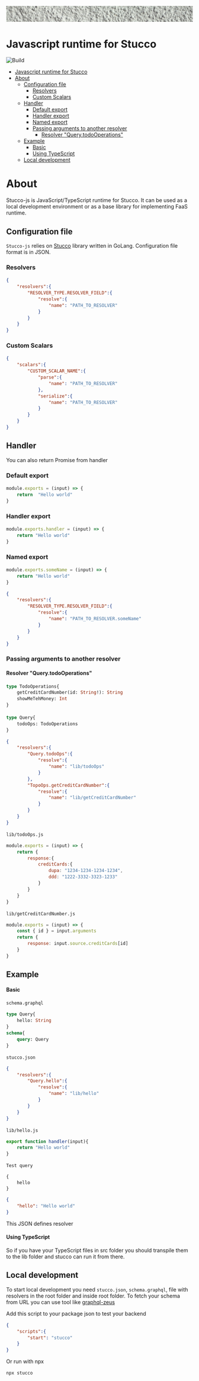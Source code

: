 ![](stucco.jpg)

# Javascript runtime for Stucco
![Build](https://github.com/graphql-editor/stucco-js/workflows/build/badge.svg)

- [Javascript runtime for Stucco](#javascript-runtime-for-stucco)
- [About](#about)
  - [Configuration file](#configuration-file)
    - [Resolvers](#resolvers)
    - [Custom Scalars](#custom-scalars)
  - [Handler](#handler)
    - [Default export](#default-export)
    - [Handler export](#handler-export)
    - [Named export](#named-export)
    - [Passing arguments to another resolver](#passing-arguments-to-another-resolver)
      - [Resolver "Query.todoOperations"](#resolver-%22querytodooperations%22)
  - [Example](#example)
      - [Basic](#basic)
      - [Using TypeScript](#using-typescript)
  - [Local development](#local-development)

# About

Stucco-js is JavaScript/TypeScript runtime for Stucco. It can be used as a local development environment or as a base library for implementing FaaS runtime.

## Configuration file

`Stucco-js` relies on [Stucco](https://github.com/graphql-editor/stucco) library written in GoLang. Configuration file format is in JSON.

### Resolvers

```json
{
    "resolvers":{
        "RESOLVER_TYPE.RESOLVER_FIELD":{
            "resolve":{
                "name": "PATH_TO_RESOLVER"
            }
        }
    }
}
```

### Custom Scalars

```json
{
    "scalars":{
        "CUSTOM_SCALAR_NAME":{
            "parse":{
                "name": "PATH_TO_RESOLVER"
            },
            "serialize":{
                "name": "PATH_TO_RESOLVER"
            }
        }
    }
}
```

## Handler

You can also return Promise from handler

### Default export

```js
module.exports = (input) => {
    return  "Hello world"
}
```

### Handler export

```js
module.exports.handler = (input) => {
    return "Hello world"
}
```

### Named export

```js
module.exports.someName = (input) => {
    return "Hello world"
}
```

```json
{
    "resolvers":{
        "RESOLVER_TYPE.RESOLVER_FIELD":{
            "resolve":{
                "name": "PATH_TO_RESOLVER.someName"
            }
        }
    }
}
```

### Passing arguments to another resolver

#### Resolver "Query.todoOperations"

```graphql
type TodoOperations{
    getCreditCardNumber(id: String!): String
    showMeTehMoney: Int
}

type Query{
    todoOps: TodoOperations
}
```

```json
{
    "resolvers":{
        "Query.todoOps":{
            "resolve":{
                "name": "lib/todoOps"
            }
        },
        "TopoOps.getCreditCardNumber":{
            "resolve":{
                "name": "lib/getCreditCardNumber"
            }
        }
    }
}
```

`lib/todoOps.js`
```js
module.exports = (input) => {
    return {
        response:{
            creditCards:{
                dupa: "1234-1234-1234-1234",
                ddd: "1222-3332-3323-1233"
            }
        }
    }
}
```

`lib/getCreditCardNumber.js`
```js
module.exports = (input) => {
    const { id } = input.arguments
    return {
        response: input.source.creditCards[id]
    }
}
```

## Example

#### Basic

`schema.graphql`
```graphql
type Query{
    hello: String
}
schema{
    query: Query
}
```

`stucco.json`
```json
{
    "resolvers":{
        "Query.hello":{
            "resolve":{
                "name": "lib/hello"
            }
        }
    }
}
```

`lib/hello.js`
```js
export function handler(input){
    return "Hello world"
}
```

`Test query`
```gql
{
    hello
}
```
```json
{
    "hello": "Hello world"
}
```

This JSON defines resolver

#### Using TypeScript

So if you have your TypeScript  files in src folder you should transpile them to the lib folder and stucco can run it from there.

## Local development

To start local development you need `stucco.json`, `schema.graphql`, file with resolvers in the root folder and inside root folder. To fetch your schema from URL you can use tool like [graphql-zeus](https://github.com/graphql-editor/graphql-zeus) 

Add this script to your package json to test your backend
```json
{
    "scripts":{
        "start": "stucco"
    }
}
```

Or run with npx 
```sh
npx stucco
```